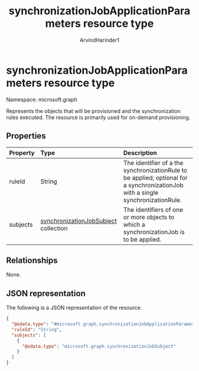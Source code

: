 ﻿---
title: "synchronizationJobApplicationParameters resource type"
description: "Represents the objects to be provisioned and the rules executed during on-demand provisioning."
author: "ArvindHarinder1"
localization_priority: Normal
ms.prod: "microsoft-identity-platform"
doc_type: resourcePageType
---

# synchronizationJobApplicationParameters resource type

Namespace: microsoft.graph

Represents the objects that will be provisioned and the synchronization rules executed. The resource is primarily used for on-demand provisioning. 

## Properties

| Property | Type                                                                                              | Description                                                                                                                     |
| :------- | :------------------------------------------------------------------------------------------------ | :------------------------------------------------------------------------------------------------------------------------------ |
| ruleId   | String                                                                                            | The identifier of a the synchronizationRule to be applied; optional for a synchronizationJob with a single synchronizationRule. |
| subjects | [synchronizationJobSubject](../resources/synchronization-synchronizationjobsubject.md) collection | The identifiers of one or more objects to which a synchronizationJob is to be applied.                                          |

## Relationships

None.

## JSON representation

The following is a JSON representation of the resource.

<!-- {
  "blockType": "resource",
  "@odata.type": "microsoft.graph.synchronizationJobApplicationParameters"
}
-->

```json
{
  "@odata.type": "#microsoft.graph.synchronizationJobApplicationParameters",
  "ruleId": "String",
  "subjects": [
    {
      "@odata.type": "microsoft.graph.synchronizationJobSubject"
    }
  ]
}
```

